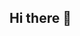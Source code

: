## Hi there 👋

<!--
**hujohn1/hujohn1** is a ✨ _special_ ✨ repository because its `README.md` (this file) appears on your GitHub profile.

Here are some ideas to get you started:

- 🔐 I’m currently working on developing Command Line Applications in the security field
- 🦀 I’m currently learning Go and Rust
-  I’m looking to collaborate on hackathons
-->
